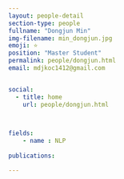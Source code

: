 ```yaml
---
layout: people-detail
section-type: people
fullname: "Dongjun Min"
img-filename: min_dongjun.jpg
emoji: ⭐
position: "Master Student"
permalink: people/dongjun.html
email: mdjkoc1412@gmail.com


social:
  - title: home
    url: people/dongjun.html


 
fields:
    - name : NLP
        
publications:

---
```

